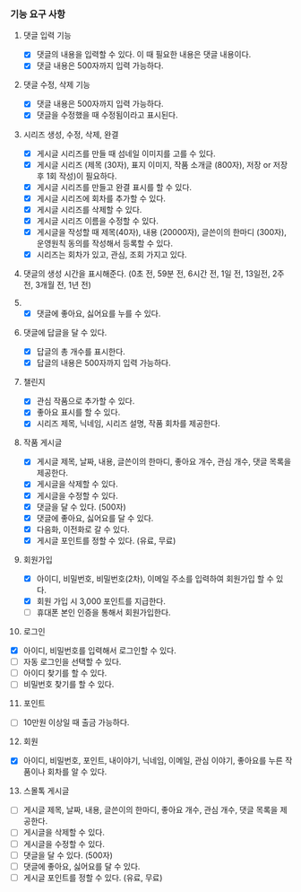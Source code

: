 ### 기능 요구 사항

1. 댓글 입력 기능

   - [x] 댓글의 내용을 입력할 수 있다. 이 때 필요한 내용은 댓글 내용이다.
   - [x] 댓글 내용은 500자까지 입력 가능하다.

2. 댓글 수정, 삭제 기능

   - [x] 댓글 내용은 500자까지 입력 가능하다.
   - [x] 댓글을 수정했을 때 수정됨이라고 표시된다.

3. 시리즈 생성, 수정, 삭제, 완결

   - [x] 게시글 시리즈를 만들 때 섬네일 이미지를 고를 수 있다.
   - [x] 게시글 시리즈 (제목 (30자), 표지 이미지, 작품 소개글 (800자), 저장 or 저장 후 1회 작성)이 필요하다.
   - [x] 게시글 시리즈를 만들고 완결 표시를 할 수 있다.
   - [x] 게시글 시리즈에 회차를 추가할 수 있다.
   - [x] 게시글 시리즈를 삭제할 수 있다.
   - [x] 게시글 시리즈 이름을 수정할 수 있다.
   - [x] 게시글을 작성할 때 제목(40자), 내용 (20000자), 글쓴이의 한마디 (300자), 운영원칙 동의를 작성해서 등록할 수 있다.
   - [x] 시리즈는 회차가 있고, 관심, 조회 가지고 있다.

4. 댓글의 생성 시간을 표시해준다. (0초 전, 59분 전, 6시간 전, 1일 전, 13일전, 2주 전, 3개월 전, 1년 전)

5. - [x] 댓글에 좋아요, 싫어요를 누를 수 있다.

6. 댓글에 답글을 달 수 있다.

   - [x] 답글의 총 개수를 표시한다.
   - [x] 답글의 내용은 500자까지 입력 가능하다.

7. 챌린지

   - [x] 관심 작품으로 추가할 수 있다.
   - [x] 좋아요 표시를 할 수 있다.
   - [x] 시리즈 제목, 닉네임, 시리즈 설명, 작품 회차를 제공한다.

8. 작품 게시글

   - [x] 게시글 제목, 날짜, 내용, 글쓴이의 한마디, 좋아요 개수, 관심 개수, 댓글 목록을 제공한다.
   - [x] 게시글을 삭제할 수 있다.
   - [x] 게시글을 수정할 수 있다.
   - [x] 댓글을 달 수 있다. (500자)
   - [x] 댓글에 좋아요, 싫어요를 달 수 있다.
   - [x] 다음화, 이전화로 갈 수 있다.
   - [x] 게시글 포인트를 정할 수 있다. (유료, 무료)

9. 회원가입

   - [x] 아이디, 비밀번호, 비밀번호(2차), 이메일 주소를 입력하여 회원가입 할 수 있다.
   - [x] 회원 가입 시 3,000 포인트를 지급한다.
   - [ ] 휴대폰 본인 인증을 통해서 회원가입한다.

10. 로그인

- [x] 아이디, 비밀번호를 입력해서 로그인할 수 있다.
- [ ] 자동 로그인을 선택할 수 있다.
- [ ] 아이디 찾기를 할 수 있다.
- [ ] 비밀번호 찾기를 할 수 있다.

11. 포인트

- [ ] 10만원 이상일 때 출금 가능하다.

12. 회원

- [x] 아이디, 비밀번호, 포인트, 내이야기, 닉네임, 이메일, 관심 이야기, 좋아요를 누른 작품이나 회차를 알 수 있다.

13. 스몰톡 게시글

- [ ] 게시글 제목, 날짜, 내용, 글쓴이의 한마디, 좋아요 개수, 관심 개수, 댓글 목록을 제공한다.
- [ ] 게시글을 삭제할 수 있다.
- [ ] 게시글을 수정할 수 있다.
- [ ] 댓글을 달 수 있다. (500자)
- [ ] 댓글에 좋아요, 싫어요를 달 수 있다.
- [ ] 게시글 포인트를 정할 수 있다. (유료, 무료)
